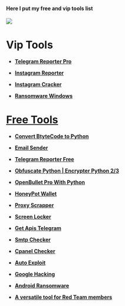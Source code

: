 <b>

#### Here I put my free and vip tools list

<img src="https://github.com/user-attachments/assets/dfff6d36-41f2-4573-baa7-1bfe48c55cf1">

# Vip Tools

- <a href="https://github.com/Mr-Spect3r/My-Tools/blob/main/Vip/Telegram-Reporter.md"> Telegram Reporter Pro

- <a href="https://github.com/Mr-Spect3r/My-Tools/blob/main/Vip/Instagram-Reporter.md">Instagram Reporter

- <a href="https://github.com/Mr-Spect3r/My-Tools/blob/main/Vip/Cracker.md">Instagram Cracker

- <a href="https://github.com/Mr-Spect3r/My-Tools/blob/main/Vip/ransom.md">Ransomware Windows


# Free Tools

- <a href="https://github.com/Mr-Spect3r/Bytecode2Py">Convert BtyteCode to Python

- <a href="https://github.com/esfelorm/Email-Bomber">Email Sender

- <a href="https://github.com/Mr-Spect3r/Telegram-Reporter">Telegram Reporter Free

- <a href="https://github.com/Mr-Spect3r/PyObfuscate">Obfuscate Python | Encrypter Python 2/3

- <a href="https://github.com/Mr-Spect3r/OpenBulletPro">OpenBullet Pro With Python

- <a href="https://github.com/Mr-Spect3r/HoneyPot-Wallet">HoneyPot Wallet

- <a href="https://github.com/Mr-Spect3r/Proxy-Scrapper">Proxy Scrapper

- <a href="https://github.com/Mr-Spect3r/Screen-Locker">Screen Locker

- <a href="https://github.com/esfelurm/Apis-Telegram"> Get Apis Telegram

- <a href="https://github.com/esfelurm/SMTP-CHECKER"> Smtp Checker

- <a href="https://github.com/esfelurm/cpanel-checker"> Cpanel Checker

- <a href="https://github.com/esfelurm/AutoExploit"> Auto Exploit

- <a href="https://github.com/esfelurm/google-hacking"> Google Hacking

- <a href="https://github.com/esfelurm/android-ransomware"> Android Ransomware 

- <a href="https://github.com/esfelurm/AdjustableSpanner"> A versatile tool for Red Team members






</b>
